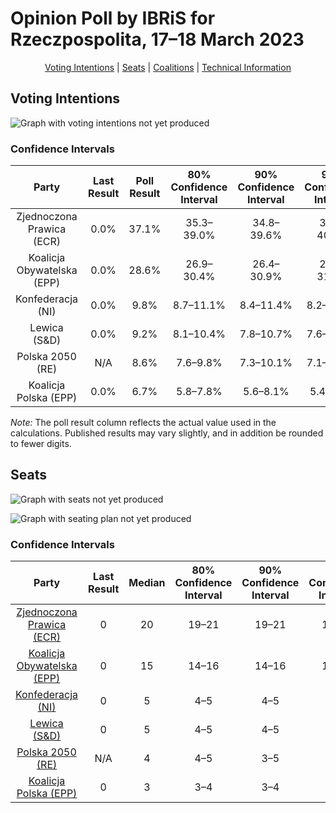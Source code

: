# Opinion Poll by IBRiS for Rzeczpospolita, 17–18 March 2023

<p align="center"><a href="#voting-intentions">Voting Intentions</a> | <a href="#seats">Seats</a> | <a href="#coalitions">Coalitions</a> | <a href="#technical-information">Technical Information</a></p>

## Voting Intentions

![Graph with voting intentions not yet produced](2023-03-18-IBRiS.png "Voting Intentions")

### Confidence Intervals

| Party | Last Result | Poll Result | 80% Confidence Interval | 90% Confidence Interval | 95% Confidence Interval | 99% Confidence Interval |
|:-----:|:-----------:|:-----------:|:-----------------------:|:-----------------------:|:-----------------------:|:-----------------------:|
| Zjednoczona Prawica (ECR) | 0.0% | 37.1% | 35.3–39.0% |34.8–39.6% |34.3–40.0% |33.4–40.9% |
| Koalicja Obywatelska (EPP) | 0.0% | 28.6% | 26.9–30.4% |26.4–30.9% |26.0–31.3% |25.2–32.2% |
| Konfederacja (NI) | 0.0% | 9.8% | 8.7–11.1% |8.4–11.4% |8.2–11.7% |7.7–12.3% |
| Lewica (S&D) | 0.0% | 9.2% | 8.1–10.4% |7.8–10.7% |7.6–11.0% |7.1–11.6% |
| Polska 2050 (RE) | N/A | 8.6% | 7.6–9.8% |7.3–10.1% |7.1–10.4% |6.6–11.0% |
| Koalicja Polska (EPP) | 0.0% | 6.7% | 5.8–7.8% |5.6–8.1% |5.4–8.4% |5.0–8.9% |

*Note:* The poll result column reflects the actual value used in the calculations. Published results may vary slightly, and in addition be rounded to fewer digits.

## Seats

![Graph with seats not yet produced](2023-03-18-IBRiS-seats.png "Seats")

![Graph with seating plan not yet produced](2023-03-18-IBRiS-seating-plan.png "Seating Plan")

### Confidence Intervals

| Party | Last Result | Median | 80% Confidence Interval | 90% Confidence Interval | 95% Confidence Interval | 99% Confidence Interval |
|:-----:|:-----------:|:------:|:-----------------------:|:-----------------------:|:-----------------------:|:-----------------------:|
| <a href="#zjednoczona-prawica-(ecr)">Zjednoczona Prawica (ECR)</a> | 0 | 20 | 19–21 |19–21 |19–21 |18–22 |
| <a href="#koalicja-obywatelska-(epp)">Koalicja Obywatelska (EPP)</a> | 0 | 15 | 14–16 |14–16 |14–17 |13–17 |
| <a href="#konfederacja-(ni)">Konfederacja (NI)</a> | 0 | 5 | 4–5 |4–5 |4–6 |4–6 |
| <a href="#lewica-(s&d)">Lewica (S&D)</a> | 0 | 5 | 4–5 |4–5 |4–5 |4–6 |
| <a href="#polska-2050-(re)">Polska 2050 (RE)</a> | N/A | 4 | 4–5 |3–5 |3–5 |3–6 |
| <a href="#koalicja-polska-(epp)">Koalicja Polska (EPP)</a> | 0 | 3 | 3–4 |3–4 |2–4 |0–4 |

